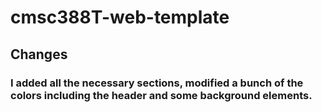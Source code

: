 # cmsc388T-web-template
## Changes
### I added all the necessary sections, modified a bunch of the colors including the header and some background elements.
